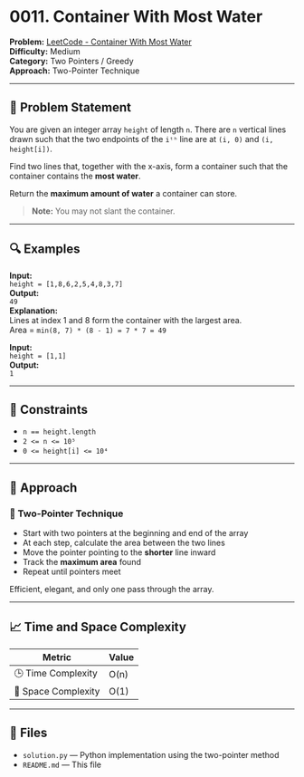 # 0011. Container With Most Water  
**Problem:** [LeetCode - Container With Most Water](https://leetcode.com/problems/container-with-most-water/)  
**Difficulty:** Medium  
**Category:** Two Pointers / Greedy  
**Approach:** Two-Pointer Technique  

---

## 📘 Problem Statement  
You are given an integer array `height` of length `n`. There are `n` vertical lines drawn such that the two endpoints of the `iᵗʰ` line are at `(i, 0)` and `(i, height[i])`.

Find two lines that, together with the x-axis, form a container such that the container contains the **most water**.

Return the **maximum amount of water** a container can store.

> **Note:** You may not slant the container.

---

## 🔍 Examples  

**Input:**  
`height = [1,8,6,2,5,4,8,3,7]`  
**Output:**  
`49`  
**Explanation:**  
Lines at index 1 and 8 form the container with the largest area.  
Area = `min(8, 7) * (8 - 1) = 7 * 7 = 49`

**Input:**  
`height = [1,1]`  
**Output:**  
`1`

---

## 📌 Constraints  
- `n == height.length`  
- `2 <= n <= 10⁵`  
- `0 <= height[i] <= 10⁴`

---

## 🧠 Approach  

### 🔧 Two-Pointer Technique  
- Start with two pointers at the beginning and end of the array  
- At each step, calculate the area between the two lines  
- Move the pointer pointing to the **shorter** line inward  
- Track the **maximum area** found  
- Repeat until pointers meet  

Efficient, elegant, and only one pass through the array.

---

## 📈 Time and Space Complexity  

| Metric            | Value   |
|------------------|---------|
| 🕒 Time Complexity | O(n)    |
| 🧠 Space Complexity| O(1)    |

---

## 📁 Files  
- `solution.py` — Python implementation using the two-pointer method  
- `README.md` — This file
